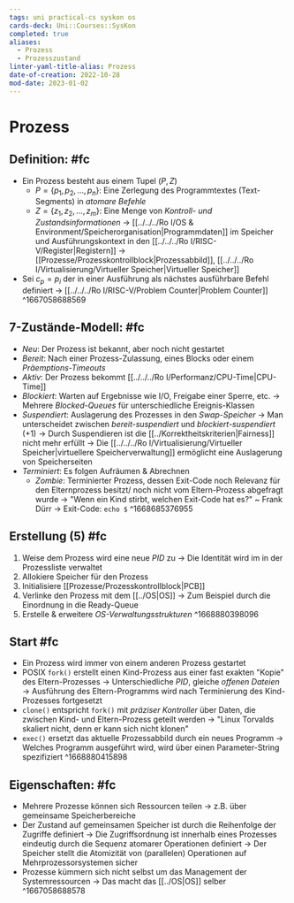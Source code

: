 ```yaml
---
tags: uni practical-cs syskon os
cards-deck: Uni::Courses::SysKon
completed: true
aliases:
  - Prozess
  - Prozesszustand
linter-yaml-title-alias: Prozess
date-of-creation: 2022-10-28
mod-date: 2023-01-02
---
```


# Prozess

## Definition: #fc
- Ein Prozess besteht aus einem Tupel $(P,Z)$
	- $P=\{p_1,p_2,\dots,p_n\}:$ Eine Zerlegung des Programmtextes (Text-Segments) in *atomare Befehle*
	- $Z=\{z_1,z_2,\dots,z_m\}:$ Eine Menge von *Kontroll- und Zustandsinformationen*
		 → [[../../../Ro I/OS & Environment/Speicherorganisation|Programmdaten]] im Speicher und Ausführungskontext in den [[../../../Ro I/RISC-V/Register|Registern]]
		 → [[Prozesse/Prozesskontrollblock|Prozessabbild]], [[../../../Ro I/Virtualisierung/Virtueller Speicher|Virtueller Speicher]]
- Sei $c_p=p_i$ der in einer Ausführung als nächstes ausführbare Befehl definiert
	→ [[../../../Ro I/RISC-V/Problem Counter|Problem Counter]]
^1667058688569

## 7-Zustände-Modell: #fc
- *Neu*: Der Prozess ist bekannt, aber noch nicht gestartet
- *Bereit*: Nach einer Prozess-Zulassung, eines Blocks oder einem *Präemptions-Timeouts*
- *Aktiv*: Der Prozess bekommt [[../../../Ro I/Performanz/CPU-Time|CPU-Time]]
- *Blockiert*: Warten auf Ergebnisse wie I/O, Freigabe einer Sperre, etc.
	→ Mehrere *Blocked-Queues* für unterschiedliche Ereignis-Klassen
- *Suspendiert*: Auslagerung des Prozesses in den *Swap-Speicher*
	→ Man unterscheidet zwischen *bereit-suspendiert* und *blockiert-suspendiert* (+1)
	→ Durch Suspendieren ist die [[../Korrektheitskriterien|Fairness]] nicht mehr erfüllt
	→ Die [[../../../Ro I/Virtualisierung/Virtueller Speicher|virtuellere Speicherverwaltung]] ermöglicht eine Auslagerung von Speicherseiten
- *Terminiert*: Es folgen Aufräumen & Abrechnen
	- *Zombie*: Terminierter Prozess, dessen Exit-Code noch Relevanz für den Elternprozess besitzt/ noch nicht vom Eltern-Prozess abgefragt wurde
		→ "Wenn ein Kind stirbt, welchen Exit-Code hat es?" ~ Frank Dürr
		→ Exit-Code: `echo $`
^1668685376955

## Erstellung (5) #fc
1. Weise dem Prozess wird eine neue *PID* zu
	 → Die Identität wird im in der Prozessliste verwaltet
2. Allokiere Speicher für den Prozess
3. Initialisiere [[Prozesse/Prozesskontrollblock|PCB]]
4. Verlinke den Prozess mit dem [[../OS|OS]]
	→ Zum Beispiel durch die Einordnung in die Ready-Queue
5. Erstelle & erweitere *OS-Verwaltungsstrukturen*
^1668880398096

## Start #fc
- Ein Prozess wird immer von einem anderen Prozess gestartet
- POSIX `fork()` erstellt einen Kind-Prozess aus einer fast exakten "Kopie" des Eltern-Prozesses
	→ Unterschiedliche *PID*, gleiche *offenen Dateien*
	→ Ausführung des Eltern-Programms wird nach Terminierung des Kind-Prozesses fortgesetzt
- `clone()` entspricht `fork()` mit *präziser Kontroller* über Daten, die zwischen Kind- und Eltern-Prozess geteilt werden
	→ "Linux Torvalds skaliert nicht, denn er kann sich nicht klonen"
- `exec()` ersetzt das aktuelle Prozessabbild durch ein neues Programm
	→ Welches Programm ausgeführt wird, wird über einen Parameter-String spezifiziert
^1668880415898

## Eigenschaften: #fc
- Mehrere Prozesse können sich Ressourcen teilen
	→ z.B. über gemeinsame Speicherbereiche
- Der Zustand auf gemeinsamen Speicher ist durch die Reihenfolge der Zugriffe definiert
	→ Die Zugriffsordnung ist innerhalb eines Prozesses eindeutig durch die Sequenz atomarer Operationen definiert
	→ Der Speicher stellt die Atomizität von (parallelen) Operationen auf Mehrprozessorsystemen sicher
- Prozesse kümmern sich nicht selbst um das Management der Systemressourcen
	→ Das macht das [[../OS|OS]] selber
^1667058688578
